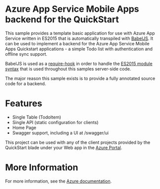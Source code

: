 # Azure App Service Mobile Apps backend for the QuickStart

This sample provides a template basic application for use with Azure App Service written in
ES2015 that is automatically transpiled with [BabelJS]. It can be used
to implement a backend for the Azure App Service Mobile Apps Quickstart applications - a simple
Todo list with authentication and offline sync support.

BabelJS is used as a [require-hook] in order to handle the [ES2015 module syntax] that is used
throughout this samples server-side code.

The major reason this sample exists is to provide a fully annotated source code for a backend.

# Features

* Single Table (TodoItem)
* Single API (static configuration for clients)
* Home Page
* Swagger support, including a UI at /swagger/ui

This project can be used with any of the client projects provided by the QuickStart blade under
your Web app in the [Azure Portal].

# More Information

For more information, see the [Azure documentation].

<!-- Links -->
[BabelJS]: http://babeljs.io/
[require-hook]: http://babeljs.io/docs/setup/#babel_register
[ES2015 module syntax]: https://developer.mozilla.org/en-US/docs/Web/JavaScript/Reference/Statements/import
[Azure Portal]: https://portal.azure.com
[Azure documentation]: https://azure.microsoft.com/en-us/documentation/articles/app-service-mobile-node-backend-how-to-use-server-sdk/